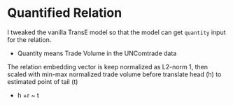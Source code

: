 # Quantified Relation
I tweaked the vanilla TransE model so that the model can get `quantity` input for the relation. 

* Quantity means Trade Volume in the UNComtrade data

The relation embedding vector is keep normalized as L2-norm 1, then scaled with min-max normalized trade volume before translate head (h) to estimated point of tail (t) 
- h +r ~ t 


